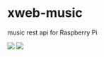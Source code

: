# xweb-music
music rest api for Raspberry Pi

![](https://user-images.githubusercontent.com/9276147/46194478-303fbf80-c334-11e8-979e-8a9b647cc1c5.png)
![](https://user-images.githubusercontent.com/9276147/46194485-33d34680-c334-11e8-9647-e221b0b2c4c1.png)
